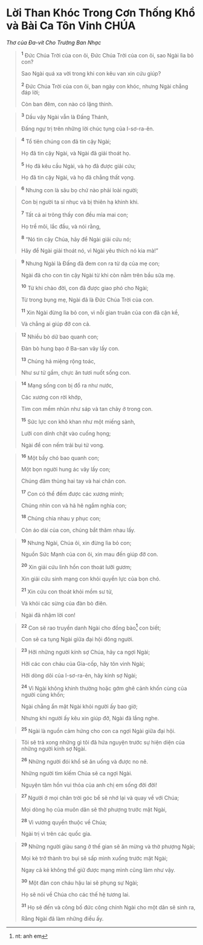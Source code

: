 # Lời Than Khóc Trong Cơn Thống Khổ và Bài Ca Tôn Vinh CHÚA
*Thơ của Ða-vít Cho Trưởng Ban Nhạc*

> <sup><b>1</b></sup> Ðức Chúa Trời của con ôi, Ðức Chúa Trời của con ôi, sao Ngài lìa bỏ con?
> 
> Sao Ngài quá xa vời trong khi con kêu van xin cứu giúp?
> 
> <sup><b>2</b></sup> Ðức Chúa Trời của con ôi, ban ngày con khóc, nhưng Ngài chẳng đáp lời;
> 
> Còn ban đêm, con nào có lặng thinh.
>


> <sup><b>3</b></sup> Dầu vậy Ngài vẫn là Ðấng Thánh,
> 
> Đấng ngự trị trên những lời chúc tụng của I-sơ-ra-ên.
>


> <sup><b>4</b></sup> Tổ tiên chúng con đã tin cậy Ngài;
> 
> Họ đã tin cậy Ngài, và Ngài đã giải thoát họ.
> 
> <sup><b>5</b></sup> Họ đã kêu cầu Ngài, và họ đã được giải cứu;
> 
> Họ đã tin cậy Ngài, và họ đã chẳng thất vọng.
>


> <sup><b>6</b></sup> Nhưng con là sâu bọ chứ nào phải loài người;
> 
> Con bị người ta sỉ nhục và bị thiên hạ khinh khi.
> 
> <sup><b>7</b></sup> Tất cả ai trông thấy con đều mỉa mai con;
> 
> Họ trề môi, lắc đầu, và nói rằng,
> 
> <sup><b>8</b></sup> “Nó tin cậy Chúa, hãy để Ngài giải cứu nó;
> 
> Hãy để Ngài giải thoát nó, vì Ngài yêu thích nó kia mà!”
>


> <sup><b>9</b></sup> Nhưng Ngài là Đấng đã đem con ra từ dạ của mẹ con;
> 
> Ngài đã cho con tin cậy Ngài từ khi còn nằm trên bầu sữa mẹ.
> 
> <sup><b>10</b></sup> Từ khi chào đời, con đã được giao phó cho Ngài;
> 
> Từ trong bụng mẹ, Ngài đã là Ðức Chúa Trời của con.
> 
> <sup><b>11</b></sup> Xin Ngài đừng lìa bỏ con, vì nỗi gian truân của con đã cận kề,
> 
> Và chẳng ai giúp đỡ con cả.
>


> <sup><b>12</b></sup> Nhiều bò dữ bao quanh con;
> 
> Ðàn bò hung bạo ở Ba-san vây lấy con.
> 
> <sup><b>13</b></sup> Chúng hả miệng rộng toác,
> 
> Như sư tử gầm, chực ăn tươi nuốt sống con.
>


> <sup><b>14</b></sup> Mạng sống con bị đổ ra như nước,
> 
> Các xương con rời khớp,
> 
> Tim con mềm nhũn như sáp và tan chảy ở trong con.
> 
> <sup><b>15</b></sup> Sức lực con khô khan như một miếng sành,
> 
> Lưỡi con dính chặt vào cuống họng;
> 
> Ngài để con nếm trải bụi tử vong.
>


> <sup><b>16</b></sup> Một bầy chó bao quanh con;
> 
> Một bọn người hung ác vây lấy con;
> 
> Chúng đâm thủng hai tay và hai chân con.
> 
> <sup><b>17</b></sup> Con có thể đếm được các xương mình;
> 
> Chúng nhìn con và hả hê ngắm nghía con;
> 
> <sup><b>18</b></sup> Chúng chia nhau y phục con;
> 
> Còn áo dài của con, chúng bắt thăm nhau lấy.
>


> <sup><b>19</b></sup> Nhưng Ngài, Chúa ôi, xin đừng lìa bỏ con;
> 
> Nguồn Sức Mạnh của con ôi, xin mau đến giúp đỡ con.
> 
> <sup><b>20</b></sup> Xin giải cứu linh hồn con thoát lưỡi gươm;
> 
> Xin giải cứu sinh mạng con khỏi quyền lực của bọn chó.
> 
> <sup><b>21</b></sup> Xin cứu con thoát khỏi mồm sư tử,
> 
> Và khỏi các sừng của đàn bò điên.
>


> Ngài đã nhậm lời con!
>


> <sup><b>22</b></sup> Con sẽ rao truyền danh Ngài cho đồng bào[^1-02bdd3c9-c8a7-4ad2-a30a-2cc1ec2a3d94] con biết;
> 
> Con sẽ ca tụng Ngài giữa đại hội đông người.
>


> <sup><b>23</b></sup> Hỡi những người kính sợ Chúa, hãy ca ngợi Ngài;
> 
> Hỡi các con cháu của Gia-cốp, hãy tôn vinh Ngài;
> 
> Hỡi dòng dõi của I-sơ-ra-ên, hãy kính sợ Ngài;
> 
> <sup><b>24</b></sup> Vì Ngài không khinh thường hoặc gớm ghê cảnh khốn cùng của người cùng khốn;
> 
> Ngài chẳng ẩn mặt Ngài khỏi người ấy bao giờ;
> 
> Nhưng khi người ấy kêu xin giúp đỡ, Ngài đã lắng nghe.
>


> <sup><b>25</b></sup> Ngài là nguồn cảm hứng cho con ca ngợi Ngài giữa đại hội.
>


> Tôi sẽ trả xong những gì tôi đã hứa nguyện trước sự hiện diện của những người kính sợ Ngài.
> 
> <sup><b>26</b></sup> Những người đói khổ sẽ ăn uống và được no nê.
> 
> Những người tìm kiếm Chúa sẽ ca ngợi Ngài.
> 
> Nguyện tâm hồn vui thỏa của anh chị em sống đời đời!
>


> <sup><b>27</b></sup> Người ở mọi chân trời góc bể sẽ nhớ lại và quay về với Chúa;
> 
> Mọi dòng họ của muôn dân sẽ thờ phượng trước mặt Ngài,
> 
> <sup><b>28</b></sup> Vì vương quyền thuộc về Chúa;
> 
> Ngài trị vì trên các quốc gia.
>


> <sup><b>29</b></sup> Những người giàu sang ở thế gian sẽ ăn mừng và thờ phượng Ngài;
> 
> Mọi kẻ trở thành tro bụi sẽ sấp mình xuống trước mặt Ngài;
> 
> Ngay cả kẻ không thể giữ được mạng mình cũng làm như vậy.
> 
> <sup><b>30</b></sup> Một đàn con cháu hậu lai sẽ phụng sự Ngài;
> 
> Họ sẽ nói về Chúa cho các thế hệ tương lai.
> 
> <sup><b>31</b></sup> Họ sẽ đến và công bố đức công chính Ngài cho một dân sẽ sinh ra,
> 
> Rằng Ngài đã làm những điều ấy.
>

[^1-02bdd3c9-c8a7-4ad2-a30a-2cc1ec2a3d94]: nt: anh em
